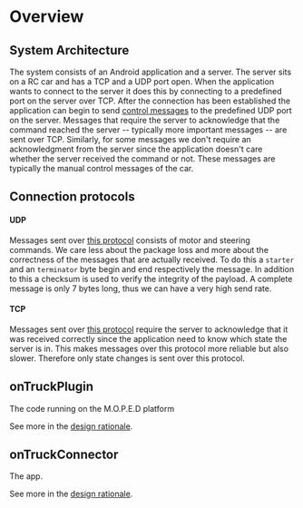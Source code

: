 # Overview
## System Architecture
The system consists of an Android application and a server.
The server sits on a RC car and has a TCP and a UDP port open.
When the application wants to connect to the server it does this by connecting to a predefined port on the server over TCP.
After the connection has been established the application can begin to send [control messages](#connection-protocols) to the predefined UDP port on the server.
Messages that require the server to acknowledge that the command reached the server -- typically more important messages -- are sent over TCP.
Similarly, for some messages we don't require an acknowledgment from the server since the application doesn't care whether the server received the command or not.
These messages are typically the manual control messages of the car.

## Connection protocols

#### UDP
Messages sent over [this protocol](https://github.com/hulthe/DAT255//tree/master/doc/udp_protocol.md) consists of motor and steering commands.
We care less about the package loss and more about the correctness of the messages that are actually received.
To do this a `starter` and an `terminator` byte begin and end respectively the message.
In addition to this a checksum is used to verify the integrity of the payload.
A complete message is only 7 bytes long, thus we can have a very high send rate.

#### TCP
Messages sent over [this protocol](https://github.com/hulthe/DAT255//tree/master/doc/tcp_protocol.md) require the server to acknowledge that it was received correctly since the application need to know which state the server is in.
This makes messages over this protocol more reliable but also slower.
Therefore only state changes is sent over this protocol.

## onTruckPlugin
The code running on the M.O.P.E.D platform

See more in the [design rationale](https://github.com/hulthe/DAT255/blob/master/doc/onTruckPlugin/designRationale.md).

## onTruckConnector
The app.

See more in the [design rationale](https://github.com/hulthe/DAT255/blob/master/doc/onTruckConnector/designRationale.md).

